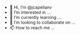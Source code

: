 - 👋 Hi, I’m @jcapellanv
- 👀 I’m interested in ...
- 🌱 I’m currently learning ...
- 💞️ I’m looking to collaborate on ...
- 📫 How to reach me ...

<!---
jcapellanv/jcapellanv is a ✨ special ✨ repository because its `README.md` (this file) appears on your GitHub profile.
You can click the Preview link to take a look at your changes.
--->
